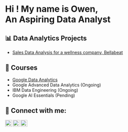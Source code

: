 <h1>Hi ! My name is Owen, <br/><a>An Aspiring Data Analyst</a></h1>

<h2>📊 Data Analytics Projects</h2>

 - [Sales Data Analysis for a wellness company, Bellabeat](https://github.com/ChaiphurinK/BellabeatSales)

<h2>📜 Courses</h2>

 - [Google Data Analytics](https://www.coursera.org/account/accomplishments/specialization/HLEJ1AAS0Z9M)
 - Google Advanced Data Analytics (Ongoing)
 - IBM Data Engineering (Ongoing)
 - Google AI Essentials (Pending)

<h2>📩 Connect with me:</h2>

[<img align="left" alt="ChaiphurinK | Email" width="22px" src="https://github.com/user-attachments/assets/54636ac3-6ba0-4f8e-806b-1b90f5170240" />][email]
[<img align="left" alt="ChaiphurinK | LinkedIn" width="22px" src="https://cdn.jsdelivr.net/npm/simple-icons@v3/icons/linkedin.svg" />][linkedin]
[<img align="left" alt="ChaiphurinK | Website" width="22px" src="https://github.com/user-attachments/assets/be5fbf9b-661d-457c-83b4-f8e3e1656724" />][website]

[email]: chaiphurin.k@gmail.com
[linkedin]: https://www.linkedin.com/in/chaiphurin-k/
[website]: https://chaiphurin-k.netlify.app/
